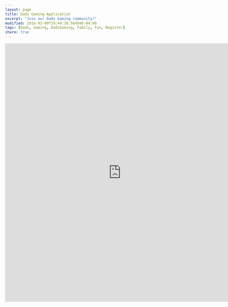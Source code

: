 ```yaml
---
layout: page
title: Dads Gaming Application
excerpt: "Join our Dads Gaming community!"
modified: 2016-03-09T19:44:38.564948-04:00
tags: [Dads, Gaming, DadsGaming, Family, Fun, Register]
share: true
---
```


<iframe src="https://docs.google.com/forms/d/1ZgX2LAJuZ7kbWHDjoMG5cPYmzYObMCB_3oxll5MBJhE/viewform?embedded=true" width="760" height="850" frameborder="0" marginheight="0" marginwidth="0">Loading...</iframe>

